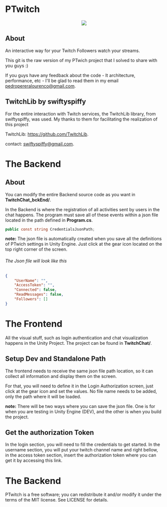 # PTwitch

<p align="center"> 
<img src="https://media.giphy.com/media/SWv4iUzXhV1nC9edp7/giphy.gif" style="max-height: 300px;">
</p>

## About

An interactive way for your Twitch Followers watch your streams.

This git is the raw version of my PTwich project that I solved to share with you guys :)

If you guys have any feedback about the code - It architecture, performance, etc - I'll be glad to read them in my email pedropereralourenco@gmail.com.

## TwitchLib by swiftyspiffy

For the entire interaction with Twitch services, the TwitchLib library, from swiftyspiffy, was used. My thanks to them for facilitating the realization of this project

TwitchLib:  https://github.com/TwitchLib.

contact: swiftyspiffy@gmail.com.

# The Backend 

## About

You can modify the entire Backend source code as you want in **TwitchChat_bckEnd/**. 

In the Backend is where the registration of all activities sent by users in the chat happens. The program must save all of these events within a json file located in the path defined in **Program.cs**.

````csharp
public const string CredentialsJsonPath;
````

**note:** The json file is automatically created when you save all the definitions of PTwich settings in Unity Engine. Just click at the gear icon located on the top right corner of the screen.

###### The Json file will look like this
```json
{
    "UserName": "",
    "AccessToken": "",
    "Connected": false,
    "ReadMessages": false,
    "Followers": []
}
````

# The Frontend 

All the visual stuff, such as login authentication and chat visualization happens in the Unity Project. The project can be found in  **TwitchChat/**.

## Setup Dev and Standalone Path 

The frontend needs to receive the same json file path location, so it can collect all information and display them on the screen.

For that, you will need to define it in the Login Authorization screen, just click at the gear icon and set the values. No file name needs to be added, only the path where it will be loaded. 

**note:** There will be two ways where you can save the json file. One is for when you are testing in Unity Engine (DEV), and the other is when you build the project.

## Get the authorization Token

In the login section, you will need to fill the credentials to get started. In the username section, you will put your twitch channel name and right bellow, in the access token section, insert the authorization token where you can get it by accessing this link.

# The Backend 

PTwitch is a free software; you can redistribute it and/or modify it under the terms of the MIT license. See LICENSE for details.


